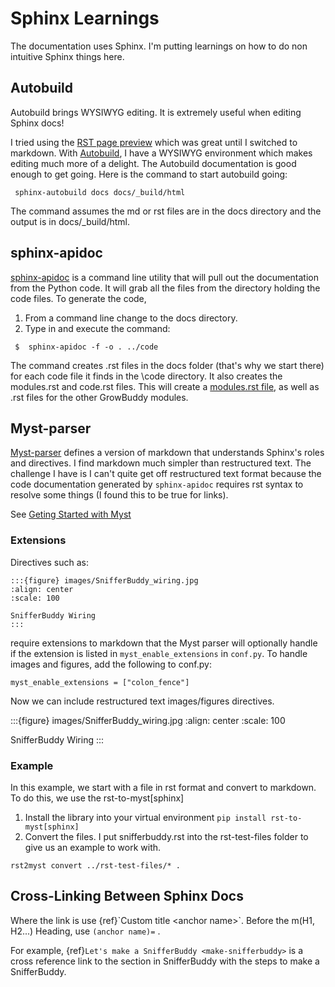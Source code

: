 
# Sphinx Learnings

The documentation uses Sphinx.  I'm putting learnings on how to do non intuitive Sphinx things here.

## Autobuild
Autobuild brings WYSIWYG editing.  It is extremely useful when editing Sphinx docs!

I tried using the [RST page preview](https://marketplace.visualstudio.com/items?itemName=lextudio.restructuredtext) which was great until I switched to markdown.  With [Autobuild](https://github.com/executablebooks/sphinx-autobuild), I have a WYSIWYG environment which makes editing much more of a delight.  The Autobuild documentation is good enough to get going.  Here is the command to start autobuild going:
```console
 sphinx-autobuild docs docs/_build/html
```

The command assumes the md or rst files are in the docs directory and the output is in docs/_build/html.

## sphinx-apidoc
[sphinx-apidoc](https://www.sphinx-doc.org/en/master/man/sphinx-apidoc.html) is a command line utility that will pull out the documentation from the Python code.  It will grab all the files from the directory holding the code files.  To generate the code,
1. From a command line change to the docs directory.
2. Type in and execute the command:
```console
 $  sphinx-apidoc -f -o . ../code
```
The command creates .rst files in the docs folder (that's why we start there) for each code file it finds in the \code directory.  It also creates the modules.rst and code.rst files.
This will create a [modules.rst file](modules.rst), as well as .rst files for the other GrowBuddy modules.


## Myst-parser

[Myst-parser](https://myst-parser.readthedocs.io/en/latest/) defines a version of markdown that understands Sphinx's roles and directives.  I find markdown much simpler than restructured text.  The challenge I have is I can't quite get off restructured text format because the code documentation generated by `sphinx-apidoc` requires rst syntax to resolve some things (I found this to be true for links).

See [Geting Started with Myst](https://myst-parser.readthedocs.io/en/latest/intro.html)

### Extensions
Directives such as:
```
:::{figure} images/SnifferBuddy_wiring.jpg
:align: center
:scale: 100

SnifferBuddy Wiring
:::
```
require extensions to markdown that the Myst parser will optionally handle if the extension is listed in `myst_enable_extensions` in `conf.py`.  To handle images and figures, add the following to conf.py:
```
myst_enable_extensions = ["colon_fence"]
```
Now we can include restructured text images/figures directives.

:::{figure} images/SnifferBuddy_wiring.jpg
:align: center
:scale: 100

SnifferBuddy Wiring
:::

### Example
In this example, we start with a file in rst format and convert to markdown.  To do this, we use the rst-to-myst[sphinx]
1. Install the library into your virtual environment `pip install rst-to-myst[sphinx]`
2. Convert the files.  I put snifferbuddy.rst into the rst-test-files folder to give us an example to work with. 
```
rst2myst convert ../rst-test-files/* .
```
## Cross-Linking Between Sphinx Docs

Where the link is use \{ref\}\`Custom title \<anchor name\>\`.  Before the m(H1, H2...) Heading, use `(anchor name)=` .

For example, {ref}`Let's make a SnifferBuddy <make-snifferbuddy>` is a cross reference link to the section in SnifferBuddy with the steps to make a SnifferBuddy.



